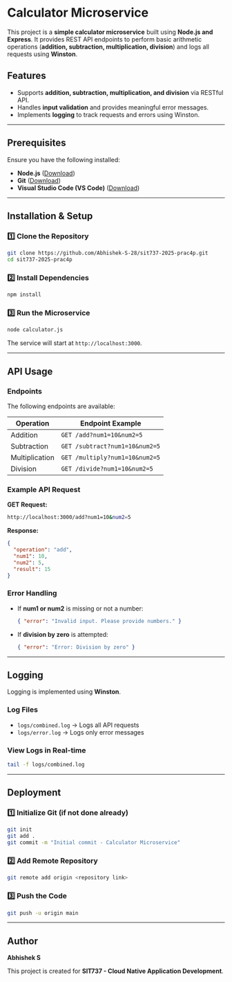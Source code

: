 # Calculator Microservice

This project is a **simple calculator microservice** built using **Node.js and Express**. It provides REST API endpoints to perform basic arithmetic operations (**addition, subtraction, multiplication, division**) and logs all requests using **Winston**.

## Features
- Supports **addition, subtraction, multiplication, and division** via RESTful API.
- Handles **input validation** and provides meaningful error messages.
- Implements **logging** to track requests and errors using Winston.

---

## Prerequisites
Ensure you have the following installed:

- **Node.js** ([Download](https://nodejs.org/en/download/))
- **Git** ([Download](https://git-scm.com/downloads))
- **Visual Studio Code (VS Code)** ([Download](https://code.visualstudio.com/))

---

## Installation & Setup

### 1️⃣ Clone the Repository
```sh
git clone https://github.com/Abhishek-S-28/sit737-2025-prac4p.git
cd sit737-2025-prac4p
```

### 2️⃣ Install Dependencies
```sh
npm install
```

### 3️⃣ Run the Microservice
```sh
node calculator.js
```

The service will start at `http://localhost:3000`.

---

## API Usage
### **Endpoints**
The following endpoints are available:

| Operation     | Endpoint Example |
|--------------|----------------------------------|
| Addition     | `GET /add?num1=10&num2=5`       |
| Subtraction  | `GET /subtract?num1=10&num2=5`  |
| Multiplication | `GET /multiply?num1=10&num2=5` |
| Division     | `GET /divide?num1=10&num2=5`    |

### **Example API Request**
**GET Request:**
```sh
http://localhost:3000/add?num1=10&num2=5
```

**Response:**
```json
{
  "operation": "add",
  "num1": 10,
  "num2": 5,
  "result": 15
}
```

### **Error Handling**
- If **num1 or num2** is missing or not a number:
  ```json
  { "error": "Invalid input. Please provide numbers." }
  ```
- If **division by zero** is attempted:
  ```json
  { "error": "Error: Division by zero" }
  ```

---

## Logging
Logging is implemented using **Winston**.

### **Log Files**
- `logs/combined.log` → Logs all API requests
- `logs/error.log` → Logs only error messages

### **View Logs in Real-time**
```sh
tail -f logs/combined.log
```

---

## Deployment

### 1️⃣ Initialize Git (if not done already)
```sh
git init
git add .
git commit -m "Initial commit - Calculator Microservice"
```

### 2️⃣ Add Remote Repository
```sh
git remote add origin <repository link>
```

### 3️⃣ Push the Code
```sh
git push -u origin main
```

---

## Author
**Abhishek S**

This project is created for **SIT737 - Cloud Native Application Development**.

